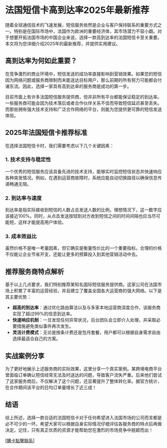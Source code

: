 # 法国短信卡高到达率2025年最新推荐

随着全球通信技术的飞速发展，短信服务依然是企业与客户保持联系的重要方式之一。特别是在国际市场中，法国作为欧洲的重要经济体，其市场潜力不容小觑。对于想要开拓法国市场的中国企业来说，选择一款高到达率的法国短信卡至关重要。本文将为您详细介绍2025年的最新推荐，并提供实用建议。

## 高到达率为何如此重要？

在竞争激烈的商业环境中，短信发送的成功率直接影响到营销效果。如果您的短信因为网络问题或服务商限制而未能送达目标用户，那么前期的所有努力可能都会付诸东流。因此，选择一家具有高到达率的服务商是成功的第一步。

目前市面上有许多法国短信服务提供商，但并非所有平台都能保证稳定的到达率。一些服务商可能会因为技术落后或者合作伙伴关系不佳而导致短信延迟甚至丢失。而那些拥有强大技术支持和广泛合作网络的平台，则能为您提供更可靠的短信发送体验。

## 2025年法国短信卡推荐标准

在选择法国短信卡时，我们需要考虑以下几个关键因素：

### 1. 技术支持与稳定性

一个优秀的短信服务应该具备先进的技术支持，能够实时监控短信状态并快速响应各种突发情况。例如，在遇到运营商故障时，系统应能自动切换路径以确保信息传递畅通无阻。

### 2. 到达率与速度

到达率是指实际接收到短信的人数占总发送人数的比例。理想情况下，这一数字应该接近100%。同时，从点击发送按钮到对方收到短信之间的时间间隔也应当尽可能短，这样才能提高用户体验。

### 3. 成本效益比

虽然价格不是唯一考量因素，但它确实是衡量性价比的一个重要指标。合理的价格不仅能让企业节省开支，还能让更多的预算投入到其他营销活动中去。

## 推荐服务商特点解析

基于以上几点要求，我们特别推荐某知名国际短信服务提供商。这家公司在法国市场上积累了丰富的运营经验，并且建立了覆盖全国各大运营商的强大网络。以下是其主要优势：

- **超高的到达率**：通过优化路由算法以及与多家本地运营商深度合作，该服务商实现了超过99%的信息到达率。
- **快速响应机制**：一旦发现任何异常状况，后台团队会立即介入处理，并采取必要措施避免类似事件再次发生。
- **灵活计费模式**：无论是按条计费还是包月套餐，用户都可以根据自身需求自由选择最适合自己的方案。

## 实战案例分享

为了更好地展示上述服务商的实际效果，这里分享一个真实案例。某跨境电商平台曾面临订单确认短信经常无法及时送达的问题，导致客户流失严重。后来他们尝试了这家服务商后，不仅解决了这个问题，还显著提升了整体转化率。据官方统计，在合作期间该平台的日均订单量增长了近三成！

## 结语

综上所述，选择一款合适的法国短信卡对于任何希望进入法国市场的公司而言都是必不可少的一环。希望大家可以根据自身实际情况仔细评估各服务商的特点后再做决定。记住，只有真正优质的资源才能帮助您在激烈的市场竞争中脱颖而出！

[[購卡點擊聯系](https://t.me/s/SXDXQF)]